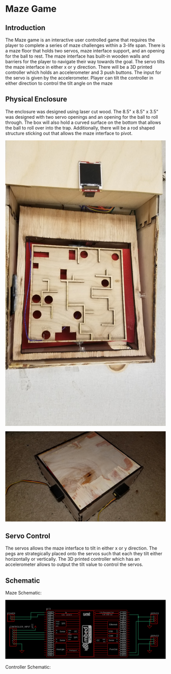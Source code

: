# Maze Game
## Introduction

The Maze game is an interactive user controlled game that requires the player to complete a series of maze challenges within a 3-life span.
There is a maze floor that holds two servos, maze interface support, and an opening for the ball to rest. The maze interface has built-in wooden
walls and barriers for the player to navigate their way towards the goal. The servo tilts the maze interface in either x or y direction. 
There will be a 3D printed controller which holds an accelerometer and 3 push buttons. The input for the servo is given by the accelerometer. Player can tilt the controller in either direction
to control the tilt angle on the maze


## Physical Enclosure
The enclosure was designed using laser cut wood. The 8.5" x 8.5" x 3.5" was designed with two servo openings and an opening for the ball to roll through. The box will also hold a curved surface on the bottom that allows the ball to roll over into the trap. Additionally, there will be a rod shaped structure sticking out that allows the maze interface to pivot.


![Maze body](https://github.com/praneetheddu/MazeGame/blob/master/images/20190411_164728.jpg)
  
![Maze body with pivot](https://github.com/praneetheddu/MazeGame/blob/master/images/20190322_200034.jpg)

## Servo Control

The servos allows the maze interface to tilt in either x or y direction. The pegs are strategically placed onto the servos such that each they tilt either horizontally or vertically. The 3D printed controller which has an accelerometer allows to output the tilt value to control the servos. 

## Schematic 
Maze Schematic:

![mbed Schematic](https://github.com/praneetheddu/MazeGame/blob/master/images/Mbed.PNG)

Controller Schematic:


